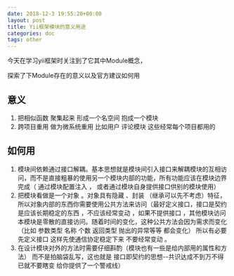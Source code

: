 ```yaml
---
date: 2018-12-3 19:55:20+00:00
layout: post
title: Yii框架模块的意义用途
categories: doc
tags: other
---
```






今天在学习yii框架时关注到了它其中Module概念，

探索了下Module存在的意义以及官方建议如何用

## 意义

1. 把相似函数 聚集起来 形成一个名空间 抱成一个模块
2. 跨项目重用 做为微系统重用 比如用户 评论模块 这些经常每个项目都用的


## 如何用

1. 模块间依赖通过接口解耦。基本思想就是模块间引入接口来解耦模块的互相访问，而不是直接粗暴的使用另一个模块内部的功能，所有功能应该在模块边界完成（ 通过模块配置注入 ， 或者通过模块自身提供接口供别的模块使用） 
2. 把模块看做是一个对象 。对象具有隐藏 、封装 （继承可以先不考虑）特征， 所以对象内部的东西你需要使用公共方法来访问（最好定义接口，接口是契约 是应该长期稳定的东西 ，不应该经常变动 ，如果不提供接口 ，其他模块访问本模块是零散的直接访问。随着时间的变化，这种公共方法会因为需求而变化（比如 参数类型 名称 个数 返回类型 抛出的异常等等 都会变化） 所以有必要先定义接口 这样先使通信协定稳定下来 不要经常变动 。 
3. 在设计模块对外的方法时需要仔细斟酌（模块也有一些是给内部用的属性和方法） 而不是拍脑袋乱写，这也就是 接口即契约的思想--共识达成不到万不得已就不要瞎变 给你提供了一个警戒线）

